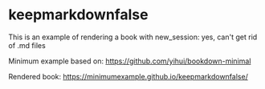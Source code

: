 # keepmarkdownfalse
This is an example of rendering a book with new_session: yes, can't get rid of .md files

Minimum example based on: https://github.com/yihui/bookdown-minimal

Rendered book: https://minimumexample.github.io/keepmarkdownfalse/
